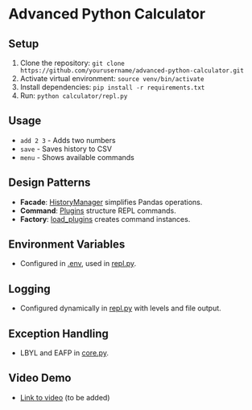 # Advanced Python Calculator

## Setup
1. Clone the repository: `git clone https://github.com/yourusername/advanced-python-calculator.git`
2. Activate virtual environment: `source venv/bin/activate`
3. Install dependencies: `pip install -r requirements.txt`
4. Run: `python calculator/repl.py`

## Usage
- `add 2 3` - Adds two numbers
- `save` - Saves history to CSV
- `menu` - Shows available commands

## Design Patterns
- **Facade**: [HistoryManager](calculator/history.py#L5) simplifies Pandas operations.
- **Command**: [Plugins](calculator/plugins/basic_operations.py#L3) structure REPL commands.
- **Factory**: [load_plugins](calculator/plugins/__init__.py#L10) creates command instances.

## Environment Variables
- Configured in [.env](.env#L1), used in [repl.py](calculator/repl.py#L6).

## Logging
- Configured dynamically in [repl.py](calculator/repl.py#L10) with levels and file output.

## Exception Handling
- LBYL and EAFP in [core.py](calculator/core.py#L10).

## Video Demo
- [Link to video](#) (to be added)